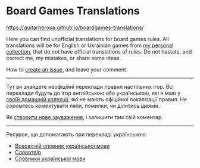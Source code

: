 # Board Games Translations

https://guitarheroua.github.io/boardgames-translations/

Here you can find unofficial translations for board games rules. All translations will be for English or Ukrainian games from [my personal collection][BGGCollectionLink], that do not have official translations of rules. Do not hastate, and correct me, my mistakes, or share some ideas.

How to [create an issue](https://help.github.com/articles/creating-an-issue/), and leave your comment.

***

Тут ви знайдете неофіційні переклади правил настільних ігор. Всі переклади будуть до ігор англійською або українською, які я маю у [своїй домашній колекції][BGGCollectionLink], які не мають офіційної локалізації правил. Не соромтесь коментувати ляпи, помилки, чи ділитись ідеями.

Як [створити нове зауваження](https://help.github.com/articles/creating-an-issue/), і залишити там свій коментар.

***

Ресурси, що допомагають при перекладі українською:

* [Всесвітній словник української мови](https://uk.worldwidedictionary.org)
* [Словотвір](https://slovotvir.org.ua)
* [Cловники української мови](http://sum.in.ua/)

[BGGCollectionLink]: https://boardgamegeek.com/collection/user/guitarheroua?gallery=large&sort=rank&sortdir=asc&rankobjecttype=subtype&rankobjectid=1&columns=title%7Cthumbnail%7Cversion%7Crank%7Cnumvoters%7Ccomment%7Ccommands&geekranks=Board+Game+Rank&excludesubtype=boardgameexpansion&own=1&objecttype=thing&ff=1&subtype=boardgame
